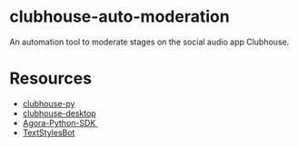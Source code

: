 # clubhouse-auto-moderation
An automation tool to moderate stages on the social audio app Clubhouse. 
# Resources
- [clubhouse-py][1]
- [clubhouse-desktop][2]
- [Agora-Python-SDK ][3]
- [TextStylesBot][4]


[1]:	https://github.com/deoncarlette/clubhouse-py
[2]:	https://github.com/callmearta/clubhouse-desktop
[3]:	https://github.com/AgoraIO-Community/Agora-Python-SDK#installation
[4]:    https://github.com/eitchtee/TextStylesBot